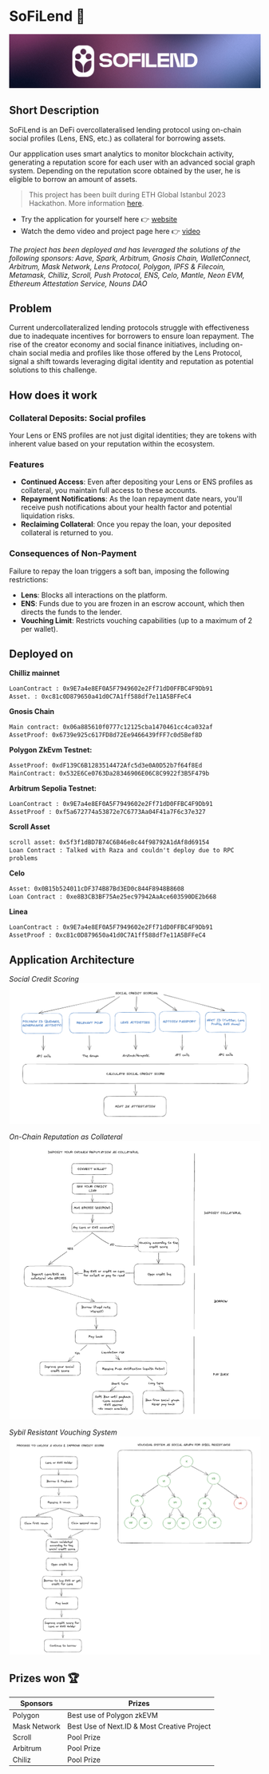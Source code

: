 # SoFiLend 🌱

![Banner](assets/banner.png)

## Short Description

SoFiLend is an DeFi overcollateralised lending protocol using on-chain social profiles (Lens, ENS, etc.) as collateral for borrowing assets.

Our appplication uses smart analytics to monitor blockchain activity, generating a reputation score for each user with an advanced social graph system. Depending on the reputation score obtained by the user, he is eligible to borrow an amount of assets. 

> This project has been built during ETH Global Istanbul 2023 Hackathon. More information [here](https://ethglobal.com/events/istanbul).

- Try the application for yourself here 👉 [website](https://so-fi-front.vercel.app/)
- Watch the demo video and project page here 👉 [video](https://ethglobal.com/showcase/sofilend-fajeu)

*The project has been deployed and has leveraged the solutions of the following sponsors: 
Aave, Spark, Arbitrum, Gnosis Chain, WalletConnect, Arbitrum, Mask Network, Lens Protocol, Polygon, IPFS & Filecoin, Metamask, Chilliz, Scroll, Push Protocol, ENS, Celo, Mantle, Neon EVM, Ethereum Attestation Service, Nouns DAO*

## Problem

Current undercollateralized lending protocols struggle with effectiveness due to inadequate incentives for borrowers to ensure loan repayment. The rise of the creator economy and social finance initiatives, including on-chain social media and profiles like those offered by the Lens Protocol, signal a shift towards leveraging digital identity and reputation as potential solutions to this challenge.

## How does it work

### Collateral Deposits: Social profiles

Your Lens or ENS profiles are not just digital identities; they are tokens with inherent value based on your reputation within the ecosystem. 

### Features

- **Continued Access**: Even after depositing your Lens or ENS profiles as collateral, you maintain full access to these accounts.
- **Repayment Notifications**: As the loan repayment date nears, you'll receive push notifications about your health factor and potential liquidation risks.
- **Reclaiming Collateral**: Once you repay the loan, your deposited collateral is returned to you.

### Consequences of Non-Payment

Failure to repay the loan triggers a soft ban, imposing the following restrictions:

- **Lens**: Blocks all interactions on the platform.
- **ENS**: Funds due to you are frozen in an escrow account, which then directs the funds to the lender.
- **Vouching Limit**: Restricts vouching capabilities (up to a maximum of 2 per wallet).


## Deployed on

**Chilliz mainnet**
````
LoanContract : 0x9E7a4e8EF0A5F7949602e2Ff71dD0FFBC4F9Db91
Asset. : 0xc81c0D879650a41d0C7A1ff588df7e11A5BFFeC4
````

**Gnosis Chain**
````
Main contract: 0x06a885610f0777c12125cba1470461cc4ca032af
AssetProof: 0x6739e925c617FD8d72Ee9466439fFF7c0d5Bef8D
````

**Polygon ZkEvm Testnet:**
````
AssetProof: 0xdF139C6B1283514472Afc5d3e0A0D52b7f64f8Ed
MainContract: 0x532E6Ce0763Da28346906E06C8C9922f3B5F479b
````

**Arbitrum Sepolia Testnet:**
````
LoanContract : 0x9E7a4e8EF0A5F7949602e2Ff71dD0FFBC4F9Db91
AssetProof : 0xf5a672774a53872e7C6773Aa04F41a7F6c37e327
````

**Scroll Asset**
````
scroll asset: 0x5f3f1dBD7B74C6B46e8c44f98792A1dAf8d69154
Loan Contract : Talked with Raza and couldn't deploy due to RPC problems
````

**Celo**
````
Asset: 0x0B15b524011cDF374B87Bd3ED0c844F8948B8608
Loan Contract : 0xe8B3CB3BF75Ae25ec97942AaAce603590DE2b668
````

**Linea**
````
LoanContract : 0x9E7a4e8EF0A5F7949602e2Ff71dD0FFBC4F9Db91
AssetProof : 0xc81c0D879650a41d0C7A1ff588df7e11A5BFFeC4
````

## Application Architecture

*Social Credit Scoring*
![Banner](assets/Architecture_03.png)

*On-Chain Reputation as Collateral*
![Banner](assets/Architecture_04.png)

*Sybil Resistant Vouching System*
![Banner](assets/Architecture_05.png)

## Prizes won 🏆

| Sponsors  | Prizes |
| ------------- | ------------- |
| Polygon  | Best use of Polygon zkEVM  |
| Mask Network  | Best Use of Next.ID & Most Creative Project  |
| Scroll  | Pool Prize  |
| Arbitrum  | Pool Prize  |
| Chiliz  | Pool Prize  |
